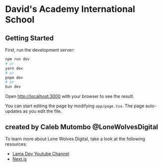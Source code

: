 # David's Academy International School


## Getting Started

First, run the development server:

```bash
npm run dev
# or
yarn dev
# or
pnpm dev
# or
bun dev
```

Open [http://localhost:3000](http://localhost:3000) with your browser to see the result.

You can start editing the page by modifying `app/page.tsx`. The page auto-updates as you edit the file.

## created by Caleb Mutombo @LoneWolvesDigital

To learn more about Lone Wolves Digital, take a look at the following resources:

- [Lama Dev Youtube Channel](https:www.lonewolvesdigital.com) 
- [Next.js](https://nextjs.org/learn)